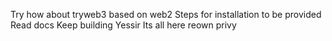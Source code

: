 Try 
how about 
tryweb3
based on web2 
Steps for installation to be provided
Read docs
Keep building
Yessir
Its all here
reown
privy 
